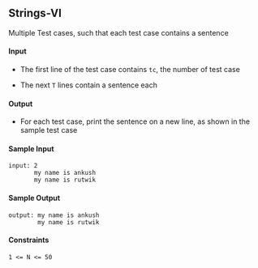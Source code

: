 ## **Strings-VI**

Multiple Test cases, such that each test case contains a sentence

#### **Input**

- The first line of the test case contains `tc`, the number of test case 

- The next `T` lines contain a sentence each

#### **Output**

- For each test case, print the sentence on a new line, as shown in the sample test case

#### **Sample Input**
    input: 2
           my name is ankush
           my name is rutwik 

#### **Sample Output**
    output: my name is ankush
            my name is rutwik

#### **Constraints**
    1 <= N <= 50